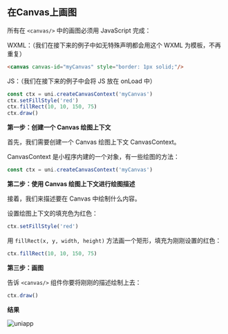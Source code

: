 ## 在Canvas上画图

所有在 ```<canvas/>``` 中的画图必须用 JavaScript 完成：

WXML：（我们在接下来的例子中如无特殊声明都会用这个 WXML 为模板，不再重复）

```html
<canvas canvas-id="myCanvas" style="border: 1px solid;"/>
```

JS：（我们在接下来的例子中会将 JS 放在 onLoad 中）

```javascript
const ctx = uni.createCanvasContext('myCanvas')
ctx.setFillStyle('red')
ctx.fillRect(10, 10, 150, 75)
ctx.draw()
```

**第一步：创建一个 Canvas 绘图上下文**

首先，我们需要创建一个 Canvas 绘图上下文 CanvasContext。

CanvasContext 是小程序内建的一个对象，有一些绘图的方法：

```javascript
const ctx = uni.createCanvasContext('myCanvas')
```

**第二步：使用 Canvas 绘图上下文进行绘图描述**

接着，我们来描述要在 Canvas 中绘制什么内容。

设置绘图上下文的填充色为红色：

```javascript
ctx.setFillStyle('red')
```

用 ```fillRect(x, y, width, height)``` 方法画一个矩形，填充为刚刚设置的红色：

```javascript
ctx.fillRect(10, 10, 150, 75)
```

**第三步：画图**

告诉 ```<canvas/>``` 组件你要将刚刚的描述绘制上去：

```javascript
ctx.draw()
```

**结果**

![uniapp](//img-cdn-qiniu.dcloud.net.cn/uniapp/images/fill-rect.png?t=201859)